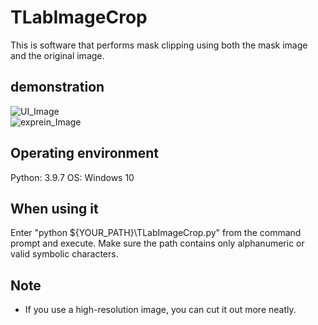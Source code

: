 # TLabImageCrop
This is software that performs mask clipping using both the mask image and the original image.  

## demonstration
![UI_Image](https://user-images.githubusercontent.com/121733943/213375713-eb072071-d181-4572-b934-282436bb0543.png)  
![exprein_Image](https://user-images.githubusercontent.com/121733943/213297583-60b8a58e-1b32-4e3e-a0de-b9ef9ee1bd57.png)  

## Operating environment
Python: 3.9.7
OS: Windows 10

## When using it
Enter "python ${YOUR_PATH}\TLabImageCrop.py" from the command prompt and execute.
Make sure the path contains only alphanumeric or valid symbolic characters.

## Note
- If you use a high-resolution image, you can cut it out more neatly.  
